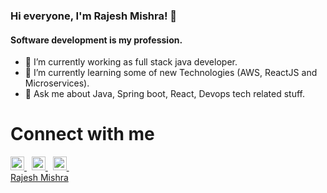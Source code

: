 ### Hi everyone, I'm Rajesh Mishra! 👋

#### Software development is my profession.

- 🔭 I’m currently working as full stack java developer.
- 🌱 I’m currently learning some of new Technologies (AWS, ReactJS and Microservices).
- 💬 Ask me about Java, Spring boot, React, Devops tech related stuff.

# Connect with me
<a href="https://dev.to/rajesh1761" rel="nofollow">
  <img alt="Rajesh's StackOverflow" width="22px" src="https://d2fltix0v2e0sb.cloudfront.net/dev-badge.svg" data-canonical-src="https://d2fltix0v2e0sb.cloudfront.net/dev-badge.svg" style="max-width:100%;">
</a> &nbsp;
<a href="https://www.linkedin.com/in/rajesh-mishra/" rel="nofollow">
  <img alt="Rajesh's Linkdein" width="22px" src="https://camo.githubusercontent.com/b65faae8871ebbdb99790f2644ea7f3c89800b0c/68747470733a2f2f63646e2e6a7364656c6976722e6e65742f6e706d2f73696d706c652d69636f6e734076332f69636f6e732f6c696e6b6564696e2e737667" data-canonical-src="https://cdn.jsdelivr.net/npm/simple-icons@v3/icons/linkedin.svg" style="max-width:100%;">
</a> &nbsp;
<a href="https://stackoverflow.com/story/rajesh1761" rel="nofollow">
  <img alt="Rajesh's StackOverflow" width="22px" src="https://camo.githubusercontent.com/65af9fc470293401135dba50a1fdd821be90cfc3/68747470733a2f2f63646e2e6a7364656c6976722e6e65742f6e706d2f73696d706c652d69636f6e734076332f69636f6e732f737461636b6f766572666c6f772e737667" data-canonical-src="https://cdn.jsdelivr.net/npm/simple-icons@v3/icons/stackoverflow.svg" style="max-width:100%;">
</a> &nbsp;

<div class="badge-base LI-profile-badge" data-locale="en_US" data-size="medium" data-theme="light" data-type="VERTICAL" data-vanity="rajesh-mishra" data-version="v1"><a class="badge-base__link LI-simple-link" href="https://in.linkedin.com/in/rajesh-mishra?trk=profile-badge">Rajesh Mishra</a></div>
